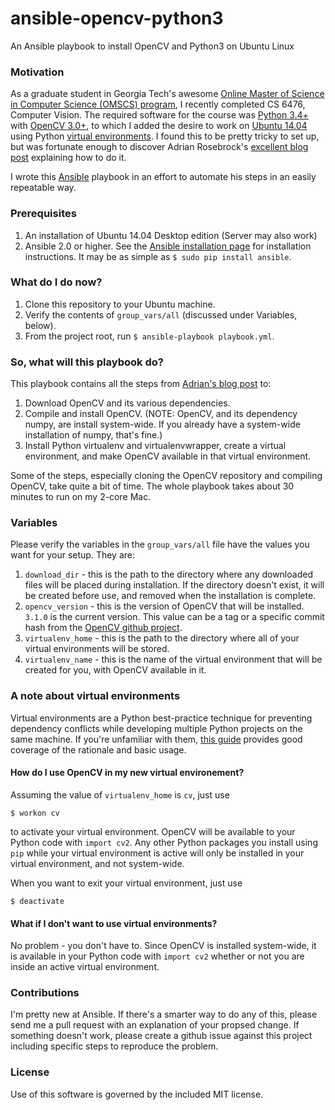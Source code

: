 # ansible-opencv-python3
An Ansible playbook to install OpenCV and Python3 on Ubuntu Linux

### Motivation
As a graduate student in Georgia Tech's awesome [Online Master of Science in Computer Science (OMSCS) program](http://www.omscs.gatech.edu/), I recently completed CS 6476, Computer Vision.  The required software for the course was [Python 3.4+](https://www.python.org/) with [OpenCV 3.0+](http://opencv.org/), to which I added the desire to work on [Ubuntu 14.04](http://www.ubuntu.com/) using Python [virtual environments](https://virtualenv.pypa.io/en/latest/).  I found this to be pretty tricky to set up, but was fortunate enough to discover Adrian Rosebrock's [excellent blog post](http://www.pyimagesearch.com/2015/07/20/install-opencv-3-0-and-python-3-4-on-ubuntu/) explaining how to do it.

I wrote this [Ansible](https://www.ansible.com/) playbook in an effort to automate his steps in an easily repeatable way.

### Prerequisites
1. An installation of Ubuntu 14.04 Desktop edition (Server may also work)
2. Ansible 2.0 or higher.  See the [Ansible installation page](http://docs.ansible.com/ansible/intro_installation.html) for installation instructions.  It may be as simple as `$ sudo pip install ansible`.

### What do I do now?
1. Clone this repository to your Ubuntu machine.
2. Verify the contents of `group_vars/all` (discussed under Variables, below).
3. From the project root, run `$ ansible-playbook playbook.yml`.

### So, what will this playbook do?
This playbook contains all the steps from [Adrian's blog post](http://www.pyimagesearch.com/2015/07/20/install-opencv-3-0-and-python-3-4-on-ubuntu/) to:

1. Download OpenCV and its various dependencies.
2. Compile and install OpenCV.  (NOTE: OpenCV, and its dependency numpy, are install system-wide.  If you already have a system-wide installation of numpy, that's fine.)
3. Install Python virtualenv and virtualenvwrapper, create a virtual environment, and make OpenCV available in that virtual environment.

Some of the steps, especially cloning the OpenCV repository and compiling OpenCV, take quite a bit of time.  The whole playbook takes about 30 minutes to run on my 2-core Mac.

### Variables
Please verify the variables in the `group_vars/all` file have the values you want for your setup.  They are:

1. `download_dir` - this is the path to the directory where any downloaded files will be placed during installation.  If the directory doesn't exist, it will be created before use, and removed when the installation is complete.
2. `opencv_version` - this is the version of OpenCV that will be installed.  `3.1.0` is the current version.  This value can be a tag or a specific commit hash from the [OpenCV github project](https://github.com/Itseez/opencv).
3. `virtualenv_home` - this is the path to the directory where all of your virtual environments will be stored.
4. `virtualenv_name` - this is the name of the virtual environment that will be created for you, with OpenCV available in it.

### A note about virtual environments
Virtual environments are a Python best-practice technique for preventing dependency conflicts while developing multiple Python projects on the same machine.  If you're unfamiliar with them, [this guide](http://docs.python-guide.org/en/latest/dev/virtualenvs/) provides good coverage of the rationale and basic usage.

#### How do I use OpenCV in my new virtual environement?
Assuming the value of `virtualenv_home` is `cv`, just use

`$ workon cv`

to activate your virtual environment.  OpenCV will be available to your Python code with  `import cv2`.  Any other Python packages you install using `pip` while your virtual environment is active will only be installed in your virtual environment, and not system-wide.

When you want to exit your virtual environment, just use

`$ deactivate`

#### What if I don't want to use virtual environments?
No problem - you don't have to.  Since OpenCV is installed system-wide, it is available in your Python code with `import cv2` whether or not you are inside an active virtual environment.

### Contributions
I'm pretty new at Ansible.  If there's a smarter way to do any of this, please send me a pull request with an explanation of your propsed change.  If something doesn't work, please create a github issue against this project including specific steps to reproduce the problem.

### License
Use of this software is governed by the included MIT license.
